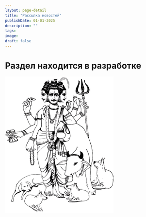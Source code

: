 ```yaml
---
layout: page-detail
title: "Рассылка новостей"
publishDate: 01-01-2025
description: ""
tags:
image:
draft: false
---
```


# Раздел находится в разработке
  
  
![Даттатрея](/upload/medialibrary/557/557a3bcc336a6a418e7092d9159d9e48.png "Даттатрея") 
